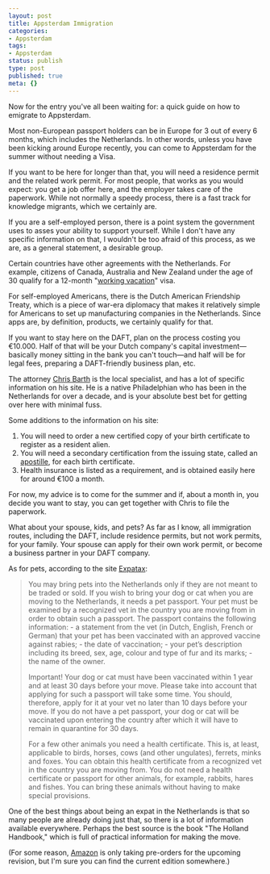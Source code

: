 ```yaml
---
layout: post
title: Appsterdam Immigration
categories:
- Appsterdam
tags:
- Appsterdam
status: publish
type: post
published: true
meta: {}
---
```

Now for the entry you've all been waiting for: a quick guide on how to emigrate to Appsterdam.

Most non-European passport holders can be in Europe for 3 out of every 6 months, which includes the Netherlands. In other words, unless you have been kicking around Europe recently, you can come to Appsterdam for the summer without needing a Visa.

If you want to be here for longer than that, you will need a residence permit and the related work permit. For most people, that works as you would expect: you get a job offer here, and the employer takes care of the paperwork. While not normally a speedy process, there is a fast track for knowledge migrants, which we certainly are.

If you are a self-employed person, there is a point system the government uses to asses your ability to support yourself. While I don't have any specific information on that, I wouldn't be too afraid of this process, as we are, as a general statement, a desirable group.

Certain countries have other agreements with the Netherlands. For example, citizens of Canada, Australia and New Zealand under the age of 30 qualify for a 12-month "<a href="http://www.workpermit.com/netherlands/employer_working_holiday.htm">working vacation</a>" visa.

For self-employed Americans, there is the Dutch American Friendship Treaty, which is a piece of war-era diplomacy that makes it relatively simple for Americans to set up manufacturing companies in the Netherlands. Since apps are, by definition, products, we certainly qualify for that.

If you want to stay here on the DAFT, plan on the process costing you €10.000. Half of that will be your Dutch company's capital investment—basically money sitting in the bank you can't touch—and half will be for legal fees, preparing a DAFT-friendly business plan, etc. 

The attorney <a href="http://expatlaw.nl/">Chris Barth</a> is the local specialist, and has a lot of specific information on his site. He is a native Philadelphian who has been in the Netherlands for over a decade, and is your absolute best bet for getting over here with minimal fuss.

Some additions to the information on his site:
<ol>
<li>You will need to order a new certified copy of your birth certificate to register as a resident alien.</li>
<li>You will need a secondary certification from the issuing state, called an <a href="http://en.wikipedia.org/wiki/Apostille_convention">apostille</a>, for each birth certificate.</li>
<li>Health insurance is listed as a requirement, and is obtained easily here for around €100 a month.</li>
</ol>

For now, my advice is to come for the summer and if, about a month in, you decide you want to stay, you can get together with Chris to file the paperwork.

What about your spouse, kids, and pets? As far as I know, all immigration routes, including the DAFT, include residence permits, but not work permits, for your family. Your spouse can apply for their own work permit, or become a business partner in your DAFT company.

As for pets, according to the site <a href="http://www.expatax.nl/Customexpatax.htm">Expatax</a>:

<blockquote>
You may bring pets into the Netherlands only if they are not meant to be traded or sold. If you wish to bring your dog or cat when you are moving to the Netherlands, it needs a pet passport. Your pet must be examined by a recognized vet in the country you are moving from in order to obtain such a passport. The passport contains the following information: - a statement from the vet (in Dutch, English, French or German) that your pet has been vaccinated with an approved vaccine against rabies; - the date of vaccination; - your pet’s description including its breed, sex, age, colour and type of fur and its marks; - the name of the owner.

Important! Your dog or cat must have been vaccinated within 1 year and at least 30 days before your move. Please take into account that applying for such a passport will take some time. You should, therefore, apply for it at your vet no later than 10 days before your move. If you do not have a pet passport, your dog or cat will be vaccinated upon entering the country after which it will have to remain in quarantine for 30 days.

For a few other animals you need a health certificate. This is, at least, applicable to birds, horses, cows (and other ungulates), ferrets, minks and foxes. You can obtain this health certificate from a recognized vet in the country you are moving from. You do not need a health certificate or passport for other animals, for example, rabbits, hares and fishes. You can bring these animals without having to make special provisions.
</blockquote>

One of the best things about being an expat in the Netherlands is that so many people are already doing just that, so there is a lot of information available everywhere. Perhaps the best source is the book "The Holland Handbook," which is full of practical information for making the move. 

(For some reason, <a href="http://www.amazon.com/Holland-Handbook-Indispensable-Guide-Expatriates/dp/9055947830">Amazon</a> is only taking pre-orders for the upcoming revision, but I'm sure you can find the current edition somewhere.)
